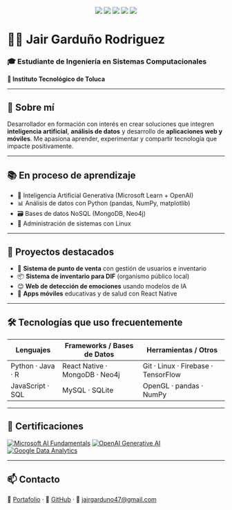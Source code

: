 <p align="center">
  <img src="https://img.shields.io/badge/-Python-3776AB?style=for-the-badge&logo=python&logoColor=white"/>
  <img src="https://img.shields.io/badge/-JavaScript-F7DF1E?style=for-the-badge&logo=javascript&logoColor=black"/>
  <img src="https://img.shields.io/badge/-React%20Native-61DAFB?style=for-the-badge&logo=react&logoColor=black"/>
  <img src="https://img.shields.io/badge/-MongoDB-47A248?style=for-the-badge&logo=mongodb&logoColor=white"/>
  <img src="https://img.shields.io/badge/-Linux-FCC624?style=for-the-badge&logo=linux&logoColor=black"/>
</p>

# 👨‍💻 Jair Garduño Rodriguez  
### 🎓 Estudiante de Ingeniería en Sistemas Computacionales  
**📍 Instituto Tecnológico de Toluca**

---

## 🧠 Sobre mí

Desarrollador en formación con interés en crear soluciones que integren **inteligencia artificial**, **análisis de datos** y desarrollo de **aplicaciones web y móviles**. Me apasiona aprender, experimentar y compartir tecnología que impacte positivamente.

---

## 📚 En proceso de aprendizaje

- 🤖 Inteligencia Artificial Generativa (Microsoft Learn + OpenAI)
- 📊 Análisis de datos con Python (pandas, NumPy, matplotlib)
- 🗃️ Bases de datos NoSQL (MongoDB, Neo4j)
- 🐧 Administración de sistemas con Linux

---

## 🚀 Proyectos destacados

- 🛒 **Sistema de punto de venta** con gestión de usuarios e inventario  
- 📦 **Sistema de inventario para DIF** (organismo público local)  
- 😊 **Web de detección de emociones** usando modelos de IA  
- 📱 **Apps móviles** educativas y de salud con React Native  

---

## 🛠️ Tecnologías que uso frecuentemente

| Lenguajes           | Frameworks / Bases de Datos     | Herramientas / Otros                 |
|---------------------|----------------------------------|--------------------------------------|
| Python · Java · R   | React Native · MongoDB · Neo4j   | Git · Linux · Firebase · TensorFlow  |
| JavaScript · SQL    | MySQL · SQLite                   | OpenGL · pandas · NumPy              |

---

## 🏅 Certificaciones

[![Microsoft AI Fundamentals](https://img.shields.io/badge/Microsoft-AI__900-blue?logo=microsoft&style=flat-square)](https://learn.microsoft.com/es-es/certifications/ai-fundamentals/)
[![OpenAI Generative AI](https://img.shields.io/badge/OpenAI-IA%20Generativa-8A2BE2?style=flat-square&logo=openai)](https://openai.com/)
[![Google Data Analytics](https://img.shields.io/badge/Google-Data%20Analytics-34A853?style=flat-square&logo=google)](https://www.coursera.org/professional-certificates/google-data-analytics)

---

## 📫 Contacto

📂 [Portafolio](#) · 🐙 [GitHub](#) · 📧 jairgarduno47@gmail.com  
